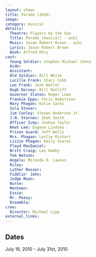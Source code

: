 ```yaml
---
layout: shows
title: Parade (2010)
image:
category: musical
details:
  Theatre: Players by the Sea
  Title: Parade_(musical) - wiki
  Music: Jason Robert Brown - wiki
  Lyrics: Jason Robert Brown
  Book: Alfred Uhry
cast:
  Young Soldier: Stephen Michael Johns
  Aide: 
  Assistant: 
  Old Soldier: Bill White
  Lucille Frank: Staci Cobb
  Leo Frank: Josh Waller
  Hugh Dorsey: Bill Ratliff
  Governor Slaton: Roger Lowe
  Frankie Epps: Chris Robertson
  Mary Phagan: Katie Sacks
  Iola Stover: 
  Jim Conley: Steven Anderson Jr.
  J.N. Starnes: Zeek Smith
  Officer Ivey: Joshua Taylor
  Newt Lee: Eugene Lindsey
  Prison Guard: Jeff Wells
  Mrs. Phagan: Leslie Richart
  Lizzie Phagan: Emily Suarez
  Floyd MacDaniel: 
  Britt Craig: Lee Hamby
  Tom Watson: 
  Angela: Miranda D. Lawson
  Riley: 
  Luther Rosser: 
  Fiddlin' John: 
  Judge Roan: 
  Nurse: 
  Monteen: 
  Essie: 
  Mr. Peavy: 
  Ensemble: 
crew:
  Director: Michael Lipp
external_links:
---
```

## Dates
July 16, 2010 - July 31st, 2010